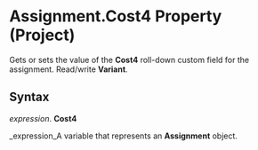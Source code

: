 
# Assignment.Cost4 Property (Project)

Gets or sets the value of the  **Cost4** roll-down custom field for the assignment. Read/write **Variant**.


## Syntax

 _expression_. **Cost4**

 _expression_A variable that represents an  **Assignment** object.

